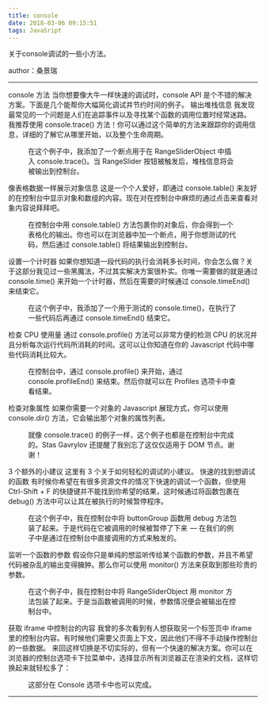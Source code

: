 ```yaml
---
title: console
date: 2018-03-06 09:15:51
tags: JavaSript
---
```


关于console调试的一些小方法。

author：桑景瑞
<!-- more -->
---
console 方法
当你想要像大牛一样快速的调试时，console API 是个不错的解决方案。下面是几个能帮你大幅简化调试并节约时间的例子。
输出堆栈信息
我发现最常见的一个问题是人们在追踪事件以及寻找某个函数的调用位置时经常迷路。
我推荐使用 console.trace() 方法！你可以通过这个简单的方法来跟踪你的调用信息，详细的了解它从哪里开始，以及整个生命周期。
<figure name="7856" id="7856"> <canvas width="75" height="47"></canvas> 

<figcaption> 在这个例子中，我添加了一个断点用于在 RangeSliderObject 中插入 console.trace()。当 RangeSlider 按钮被触发后，堆栈信息将会被输出到控制台。 </figcaption> </figure>
像表格数据一样展示对象信息
这是一个个人爱好，即通过 console.table() 来友好的在控制台中显示对象和数组的内容。现在对在控制台中麻烦的通过点击来查看对象内容说拜拜吧。
<figure name="b03c" id="b03c"> <canvas width="75" height="22"></canvas> 

<figcaption> 在控制台中用 console.table() 方法包裹你的对象后，你会得到一个表格化的输出。你也可以在浏览器中加一个断点，用于你想测试的代码，然后通过 console.table() 将结果输出到控制台。 </figcaption> </figure>
设置一个计时器
如果你想知道一段代码的执行会消耗多长时间，你会怎么做？关于这部分我见过一些黑魔法，不过其实解决方案很朴实。你唯一需要做的就是通过 console.time() 来开始一个计时器，然后在需要的时候通过 console.timeEnd() 来结束它。
<figure name="809a" id="809a"> <canvas width="75" height="20"></canvas> 

<figcaption> 在这个例子中，我添加了一个用于测试的 console.time()，在执行了一些代码后再通过 console.timeEnd() 结束它。 </figcaption> </figure>
检查 CPU 使用量
通过 console.profile() 方法可以非常方便的检测 CPU 的状况并且分析每次运行代码所消耗的时间。这可以让你知道在你的 Javascript 代码中哪些代码消耗比较大。
<figure name="7a93" id="7a93"> <canvas width="75" height="40"></canvas> 

<figcaption> 在控制台中，通过 console.profile() 来开始，通过 console.profileEnd() 来结束。然后你就可以在 Profiles 选项卡中查看结果。 </figcaption> </figure>
检查对象属性
如果你需要一个对象的 Javascript 展现方式，你可以使用 console.dir() 方法，它会输出那个对象的属性列表。
<figure name="8473" id="8473"> <canvas width="75" height="45"></canvas> 

<figcaption> 就像 console.trace() 的例子一样，这个例子也都是在控制台中完成的。Stas Gavrylov 还提醒了我别忘了这仅仅适用于 DOM 节点。谢谢！ </figcaption> </figure>
3 个额外的小建议
这里有 3 个关于如何轻松的调试的小建议。
快速的找到想调试的函数
有时候你希望在有很多资源文件的情况下快速的调试一个函数，但使用 Ctrl-Shift + F 的快捷键并不能找到你希望的结果，这时候通过将函数包裹在 debug() 方法中可以让其在被执行的时候暂停程序。
<figure name="b52d" id="b52d"> <canvas width="75" height="66"></canvas> 

<figcaption> 在这个例子中，我在控制台中将 buttonGroup 函数用 debug 方法包装了起来。于是代码在它被调用的时候被暂停了下来  — 在我们的例子中是通过在控制台中直接调用的方式来触发的。 </figcaption> </figure>
监听一个函数的参数
假设你只是单纯的想监听传给某个函数的参数，并且不希望代码被杂乱的输出变得臃肿。那么你可以使用 monitor() 方法来获取到那些珍贵的参数。
<figure name="9dc6" id="9dc6"> <canvas width="75" height="23"></canvas> 

<figcaption> 在这个例子中，我在控制台中将 RangeSliderObject 用 monitor 方法包装了起来。于是当函数被调用的时候，参数情况便会被输出在控制台中。 </figcaption> </figure>
获取 iframe 中控制台的内容
我曾的多次看到有人想获取另一个标签页中 iframe 里的控制台内容。有时候他们需要父页面上下文，因此他们不得不手动操作控制台的一些数据。
来回这样切换是不切实际的，但有一个快速的解决方案。你可以在浏览器的控制台选项卡下拉菜单中，选择显示所有浏览器正在渲染的文档，这样切换起来就轻松多了：
<figure name="7f88" id="7f88"> <canvas width="75" height="32"></canvas> 

 <figcaption> 这部分在 Console 选项卡中也可以完成。 </figcaption> </figure>

---
